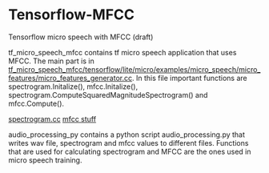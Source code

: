 # Tensorflow-MFCC
Tensorflow micro speech with MFCC (draft)

tf_micro_speech_mfcc contains tf micro speech application that uses MFCC. The main part is in [tf_micro_speech_mfcc/tensorflow/lite/micro/examples/micro_speech/micro_features/micro_features_generator.cc](https://github.com/jonarani/Tensorflow-MFCC/blob/master/tf_micro_speech_mfcc/tensorflow/lite/micro/examples/micro_speech/micro_features/micro_features_generator.cc). In this file important functions are spectrogram.Initalize(), mfcc.Initalize(), spectrogram.ComputeSquaredMagnitudeSpectrogram() and mfcc.Compute().

[spectrogram.cc](https://github.com/jonarani/Tensorflow-MFCC/blob/master/tf_micro_speech_mfcc/tensorflow/lite/kernels/internal/spectrogram.cc)
[mfcc stuff](https://github.com/jonarani/Tensorflow-MFCC/tree/master/tf_micro_speech_mfcc/tensorflow/core/kernels)


audio_processing_py contains a python script audio_processing.py that writes wav file, spectrogram and mfcc values to different files. Functions that are used for calculating spectrogram and MFCC are the ones used in micro speech training.
